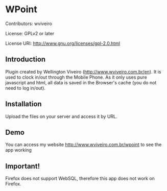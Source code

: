 WPoint
=======================
Contributors: wviveiro 

License: GPLv2 or later

License URI: http://www.gnu.org/licenses/gpl-2.0.html

Introduction
------------
Plugin created by Wellington Viveiro (http://www.wviveiro.com.br/en). It is used to clock in/out through the Mobile Phone.
As it only uses pure javascript and html, all data is saved in the Browser's cache (you do not need to log in/out).

Installation
------------
Upload the files on your server and access it by URL.

Demo
------------
You can access my website http://www.wviveiro.com.br/wpoint to see the app working

Important!
----------
Firefox does not support WebSQL, therefore this app does not work on Firefox.